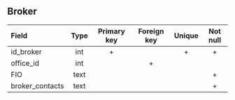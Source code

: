 ## Broker

|Field|Type|Primary key|Foreign key|Unique|Not null|
|:-----|:----:|:-----------:|:-----------:|:------:|:-------:|
|id_broker|int|+| |+|+|
|office_id|int| |+| | |
|FIO|text| | | |+|
|broker_contacts|text| | | |+|

